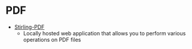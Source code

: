 PDF
===

* [Stirling-PDF](https://github.com/Stirling-Tools/Stirling-PDF)
    * Locally hosted web application that allows you to perform various operations on PDF files 